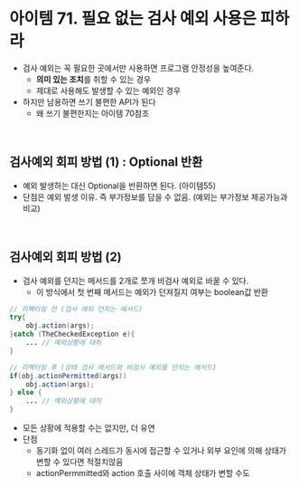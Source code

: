 # 아이템 71. 필요 없는 검사 예외 사용은 피하라

- 검사 예외는 꼭 필요한 곳에서만 사용하면 프로그램 안정성을 높여준다.
    - **의미 있는 조치**를 취할 수 있는 경우
    - 제대로 사용해도 발생할 수 있는 예외인 경우
- 하지만 남용하면 쓰기 불편한 API가 된다
    - 왜 쓰기 불편한지는 아이템 70참조

<br/>

## 검사예외 회피 방법 (1) : Optional 반환

- 예외 발생하는 대신 Optional을 반환하면 된다. (아이템55)
- 단점은 예외 발생 이유. 즉 부가정보를 담을 수 없음. (예외는 부가정보 제공가능과 비교)

<br/>

## 검사예외 회피 방법 (2)

- 검사 예외를 던지는 메서드를 2개로 쪼개 비검사 예외로 바꿀 수 있다.
    - 이 방식에서 첫 번째 메서드는 예외가 던져질지 여부는 boolean값 반환

```java
// 리팩터링 전 (검사 예외 던지는 메서드)
try{
    obj.action(args);
}catch (TheCheckedException e){
    ... // 예외상황에 대처
}
```

```java
// 리팩터링 후 (상태 검사 메서드와 비검사 예외를 던지는 메서드)
if(obj.actionPermitted(args))
    obj.action(args);
} else {
    ... // 예외상황에 대처
}
```

- 모든 상황에 적용할 수는 없지만, 더 유연
- 단점
    - 동기화 없이 여러 스레드가 동시에 접근할 수 있거나 외부 요인에 의해 상태가 변할 수 있다면 적절치않음
    - actionPermmitted와 action 호출 사이에 객체 상태가 변할 수도